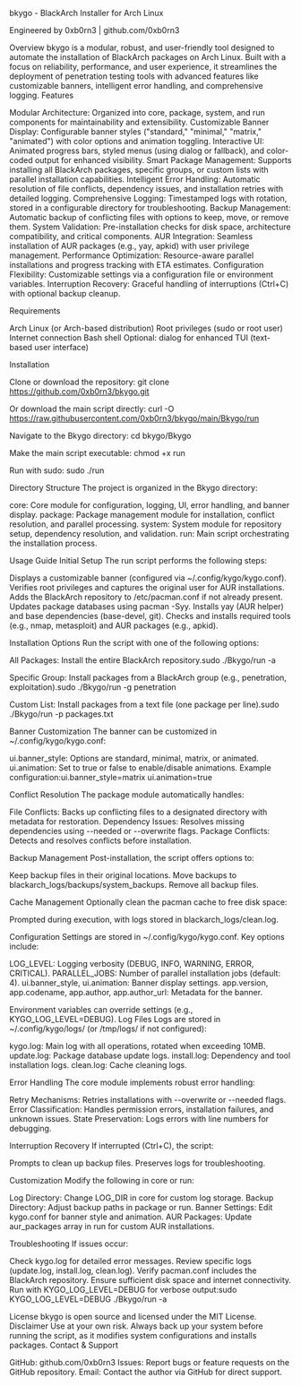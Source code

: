 bkygo - BlackArch Installer for Arch Linux


Engineered by 0xb0rn3 | github.com/0xb0rn3

Overview
bkygo is a modular, robust, and user-friendly tool designed to automate the installation of BlackArch packages on Arch Linux. Built with a focus on reliability, performance, and user experience, it streamlines the deployment of penetration testing tools with advanced features like customizable banners, intelligent error handling, and comprehensive logging.
Features

Modular Architecture: Organized into core, package, system, and run components for maintainability and extensibility.
Customizable Banner Display: Configurable banner styles ("standard," "minimal," "matrix," "animated") with color options and animation toggling.
Interactive UI: Animated progress bars, styled menus (using dialog or fallback), and color-coded output for enhanced visibility.
Smart Package Management: Supports installing all BlackArch packages, specific groups, or custom lists with parallel installation capabilities.
Intelligent Error Handling: Automatic resolution of file conflicts, dependency issues, and installation retries with detailed logging.
Comprehensive Logging: Timestamped logs with rotation, stored in a configurable directory for troubleshooting.
Backup Management: Automatic backup of conflicting files with options to keep, move, or remove them.
System Validation: Pre-installation checks for disk space, architecture compatibility, and critical components.
AUR Integration: Seamless installation of AUR packages (e.g., yay, apkid) with user privilege management.
Performance Optimization: Resource-aware parallel installations and progress tracking with ETA estimates.
Configuration Flexibility: Customizable settings via a configuration file or environment variables.
Interruption Recovery: Graceful handling of interruptions (Ctrl+C) with optional backup cleanup.

Requirements

Arch Linux (or Arch-based distribution)
Root privileges (sudo or root user)
Internet connection
Bash shell
Optional: dialog for enhanced TUI (text-based user interface)

Installation

Clone or download the repository:
git clone https://github.com/0xb0rn3/bkygo.git

Or download the main script directly:
curl -O https://raw.githubusercontent.com/0xb0rn3/bkygo/main/Bkygo/run


Navigate to the Bkygo directory:
cd bkygo/Bkygo


Make the main script executable:
chmod +x run


Run with sudo:
sudo ./run



Directory Structure
The project is organized in the Bkygo directory:

core: Core module for configuration, logging, UI, error handling, and banner display.
package: Package management module for installation, conflict resolution, and parallel processing.
system: System module for repository setup, dependency resolution, and validation.
run: Main script orchestrating the installation process.

Usage Guide
Initial Setup
The run script performs the following steps:

Displays a customizable banner (configured via ~/.config/kygo/kygo.conf).
Verifies root privileges and captures the original user for AUR installations.
Adds the BlackArch repository to /etc/pacman.conf if not already present.
Updates package databases using pacman -Syy.
Installs yay (AUR helper) and base dependencies (base-devel, git).
Checks and installs required tools (e.g., nmap, metasploit) and AUR packages (e.g., apkid).

Installation Options
Run the script with one of the following options:

All Packages: Install the entire BlackArch repository.sudo ./Bkygo/run -a


Specific Group: Install packages from a BlackArch group (e.g., penetration, exploitation).sudo ./Bkygo/run -g penetration


Custom List: Install packages from a text file (one package per line).sudo ./Bkygo/run -p packages.txt



Banner Customization
The banner can be customized in ~/.config/kygo/kygo.conf:

ui.banner_style: Options are standard, minimal, matrix, or animated.
ui.animation: Set to true or false to enable/disable animations.
Example configuration:ui.banner_style=matrix
ui.animation=true



Conflict Resolution
The package module automatically handles:

File Conflicts: Backs up conflicting files to a designated directory with metadata for restoration.
Dependency Issues: Resolves missing dependencies using --needed or --overwrite flags.
Package Conflicts: Detects and resolves conflicts before installation.

Backup Management
Post-installation, the script offers options to:

Keep backup files in their original locations.
Move backups to blackarch_logs/backups/system_backups.
Remove all backup files.

Cache Management
Optionally clean the pacman cache to free disk space:

Prompted during execution, with logs stored in blackarch_logs/clean.log.

Configuration
Settings are stored in ~/.config/kygo/kygo.conf. Key options include:

LOG_LEVEL: Logging verbosity (DEBUG, INFO, WARNING, ERROR, CRITICAL).
PARALLEL_JOBS: Number of parallel installation jobs (default: 4).
ui.banner_style, ui.animation: Banner display settings.
app.version, app.codename, app.author, app.author_url: Metadata for the banner.

Environment variables can override settings (e.g., KYGO_LOG_LEVEL=DEBUG).
Log Files
Logs are stored in ~/.config/kygo/logs/ (or /tmp/logs/ if not configured):

kygo.log: Main log with all operations, rotated when exceeding 10MB.
update.log: Package database update logs.
install.log: Dependency and tool installation logs.
clean.log: Cache cleaning logs.

Error Handling
The core module implements robust error handling:

Retry Mechanisms: Retries installations with --overwrite or --needed flags.
Error Classification: Handles permission errors, installation failures, and unknown issues.
State Preservation: Logs errors with line numbers for debugging.

Interruption Recovery
If interrupted (Ctrl+C), the script:

Prompts to clean up backup files.
Preserves logs for troubleshooting.

Customization
Modify the following in core or run:

Log Directory: Change LOG_DIR in core for custom log storage.
Backup Directory: Adjust backup paths in package or run.
Banner Settings: Edit kygo.conf for banner style and animation.
AUR Packages: Update aur_packages array in run for custom AUR installations.

Troubleshooting
If issues occur:

Check kygo.log for detailed error messages.
Review specific logs (update.log, install.log, clean.log).
Verify pacman.conf includes the BlackArch repository.
Ensure sufficient disk space and internet connectivity.
Run with KYGO_LOG_LEVEL=DEBUG for verbose output:sudo KYGO_LOG_LEVEL=DEBUG ./Bkygo/run -a



License
bkygo is open source and licensed under the MIT License.
Disclaimer
Use at your own risk. Always back up your system before running the script, as it modifies system configurations and installs packages.
Contact & Support

GitHub: github.com/0xb0rn3
Issues: Report bugs or feature requests on the GitHub repository.
Email: Contact the author via GitHub for direct support.

